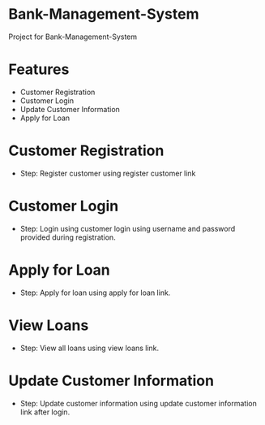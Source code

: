 # Bank-Management-System
Project for Bank-Management-System

# Features
- Customer Registration
- Customer Login
- Update Customer Information
- Apply for Loan

# Customer Registration
- Step: Register customer using register customer link

# Customer Login
- Step: Login using customer login using username and password provided during registration.

# Apply for Loan
- Step: Apply for loan using apply for loan link.
# View Loans
- Step: View all loans using view loans link.
# Update Customer Information
- Step: Update customer information using update customer information link after login.

